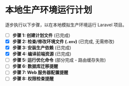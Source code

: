 # 本地生产环境运行计划

逐步执行以下步骤，以在本地模拟生产环境运行 Laravel 项目。

- [ ] **步骤 1: 创建计划文件** (已完成)
- [x] **步骤 2: 检查/修改环境文件 (`.env`)** (已完成, 无需修改)
- [x] **步骤 3: 安装生产依赖** (已完成)
- [x] **步骤 4: 编译前端资源** (已完成)
- [ ] **步骤 5: 运行优化命令** (部分完成 - 路由缓存失败)
- [ ] **步骤 6: 数据库迁移提醒**
- [ ] **步骤 7: Web 服务器配置提醒**
- [ ] **步骤 8: 权限检查提醒** 